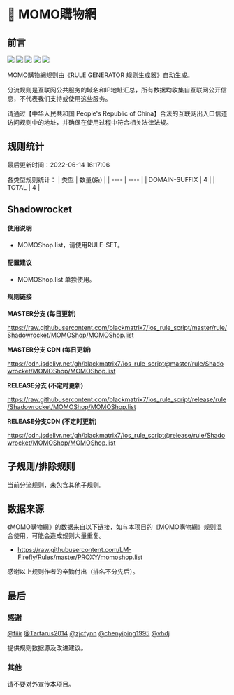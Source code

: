 # 🧸 MOMO購物網

## 前言

![](https://shields.io/badge/-移除重复规则-ff69b4) ![](https://shields.io/badge/-DOMAIN与DOMAIN--SUFFIX合并-green) ![](https://shields.io/badge/-DOMAIN--SUFFIX间合并-critical) ![](https://shields.io/badge/-DOMAIN--SUFFIX与DOMAIN--KEYWORD合并-blue) ![](https://shields.io/badge/-IP--CIDR(6)合并-blueviolet) 

MOMO購物網规则由《RULE GENERATOR 规则生成器》自动生成。

分流规则是互联网公共服务的域名和IP地址汇总，所有数据均收集自互联网公开信息，不代表我们支持或使用这些服务。

请通过【中华人民共和国 People's Republic of China】合法的互联网出入口信道访问规则中的地址，并确保在使用过程中符合相关法律法规。

## 规则统计

最后更新时间：2022-06-14 16:17:06

各类型规则统计：
| 类型 | 数量(条)  | 
| ---- | ----  |
| DOMAIN-SUFFIX | 4  | 
| TOTAL | 4  | 


## Shadowrocket 

#### 使用说明
- MOMOShop.list，请使用RULE-SET。

#### 配置建议
- MOMOShop.list 单独使用。

#### 规则链接
**MASTER分支 (每日更新)**

https://raw.githubusercontent.com/blackmatrix7/ios_rule_script/master/rule/Shadowrocket/MOMOShop/MOMOShop.list

**MASTER分支 CDN (每日更新)**

https://cdn.jsdelivr.net/gh/blackmatrix7/ios_rule_script@master/rule/Shadowrocket/MOMOShop/MOMOShop.list

**RELEASE分支 (不定时更新)**

https://raw.githubusercontent.com/blackmatrix7/ios_rule_script/release/rule/Shadowrocket/MOMOShop/MOMOShop.list

**RELEASE分支CDN (不定时更新)**

https://cdn.jsdelivr.net/gh/blackmatrix7/ios_rule_script@release/rule/Shadowrocket/MOMOShop/MOMOShop.list

## 子规则/排除规则


当前分流规则，未包含其他子规则。

## 数据来源

《MOMO購物網》的数据来自以下链接，如与本项目的《MOMO購物網》规则混合使用，可能会造成规则大量重复。

- https://raw.githubusercontent.com/LM-Firefly/Rules/master/PROXY/momoshop.list


感谢以上规则作者的辛勤付出（排名不分先后）。

## 最后

### 感谢

[@fiiir](https://github.com/fiiir) [@Tartarus2014](https://github.com/Tartarus2014) [@zjcfynn](https://github.com/zjcfynn) [@chenyiping1995](https://github.com/chenyiping1995) [@vhdj](https://github.com/vhdj)

提供规则数据源及改进建议。

### 其他

请不要对外宣传本项目。